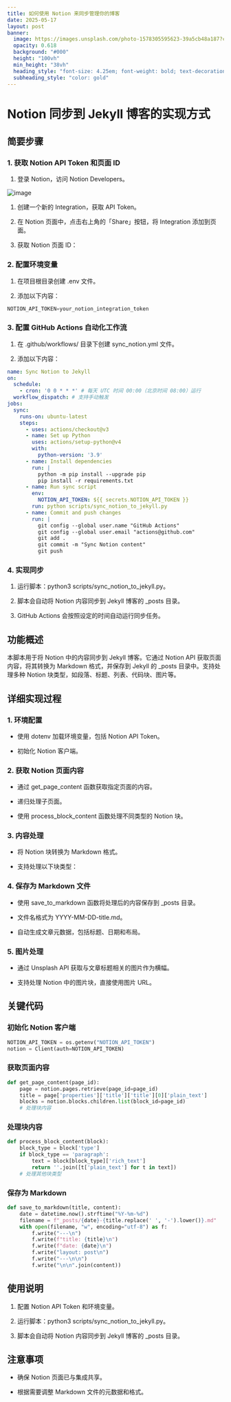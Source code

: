 ```yaml
---
title: 如何使用 Notion 来同步管理你的博客
date: 2025-05-17
layout: post
banner:
  image: https://images.unsplash.com/photo-1578305595623-39a5cb48a187?crop=entropy&cs=tinysrgb&fit=max&fm=jpg&ixid=M3w2OTIwMzJ8MHwxfHJhbmRvbXx8fHx8fHx8fDE3NDc0NzcyNTR8&ixlib=rb-4.1.0&q=80&w=1080
  opacity: 0.618
  background: "#000"
  height: "100vh"
  min_height: "38vh"
  heading_style: "font-size: 4.25em; font-weight: bold; text-decoration: underline"
  subheading_style: "color: gold"
---
```


# Notion 同步到 Jekyll 博客的实现方式

## 简要步骤

### 1. 获取 Notion API Token 和页面 ID

1. 登录 Notion，访问 Notion Developers。

![image](https://prod-files-secure.s3.us-west-2.amazonaws.com/a7a0cc5a-89b9-4cda-8686-1fba0ca52f40/d19c1afe-dea5-4312-9333-786b0ba83054/image.png?X-Amz-Algorithm=AWS4-HMAC-SHA256&X-Amz-Content-Sha256=UNSIGNED-PAYLOAD&X-Amz-Credential=ASIAZI2LB46675WHFPFX%2F20250517%2Fus-west-2%2Fs3%2Faws4_request&X-Amz-Date=20250517T102053Z&X-Amz-Expires=3600&X-Amz-Security-Token=IQoJb3JpZ2luX2VjEKL%2F%2F%2F%2F%2F%2F%2F%2F%2F%2FwEaCXVzLXdlc3QtMiJGMEQCIAXSugokocT2RnjE%2B%2Fk8OB7jiuDH9PrrqgqvJjEv7SfXAiBJd16hCxhKspY0hBainHqGXxekRGBkN0ysPnJUpgiACCr%2FAwhbEAAaDDYzNzQyMzE4MzgwNSIMAFKEQQO6FZsL00V6KtwDi5t8hM%2FXM87HfJIre%2Bs8%2B8dWlAXwhTVscw28fEnewYzfcEGjpftfaMRmcUwvGlc6pZoMQMVFbQ3uFuxc2O4mzwFecN%2BjZWpCYWiDpiBNaZc58hpiWlUj4WBZdfB1rtpEjktA%2BGy3TmVaJj4UcehE5equ7DzwiZhYSn8Uk69%2BdOphdqGeJeSxRnqo9pmdE1RV%2By6uj9fGfwRJQK89Ns4wEDfbshSkmlgmMa44DBrDN85GUBDoAnDOb8gtyQBnBKBpinRuay0bt3n%2BzhzCO3hkptWhNjiGpce%2Fs8aEa6NWdj66VVDRAPMjcp1deRV9tqPzWkNmuhKJAzQeltzI5jN5i7w5lt9rvjqwbB88R46Ke9H%2FSpZq6mN96VA%2FYH864yChYpXqWFjPYqELcXFx%2BbzMziCdUDBiW3ibwJIfp8bXYMjqMnzmWNAhKjZ5weMc%2FAKE7Ytssy9GmdGfUoOFBydcSND%2BuGqTOWSfat3ZErQKrod7Yb2R77KK4Cn82woDK6%2FNNtDPZ7fSbz7mWco7mIakDEm9bnirWSRVh0w5XQhmiUMQ8Zf%2B85ZKahyeyMsDhTLE2xvc8%2FQiqMk8WgpAdvEHdaVySWkO9Fvx1eDEezL%2Fc7VYgmsezEB%2B5M%2BcukUw6byhwQY6pgEU97Cjw7XhpabLZMD4MCjoKQIuS1m8zk%2FbzOC0X2KeKi12av6v%2BP%2BXqPz8%2B9mTn1PE7%2Br4xWEP5FUGhB9i45JOyqbKUjhOGLQAWvWL6RnmR13iZmUkiwtQfw8RlLrq7p%2BB3CrrQWQbYRgNtvaYwH6dLKfRc7h%2BcrlzwUBegvROAQQFzwDjjM7ViP1qE8F9UILit3lCA9%2BQfivn%2FRCQz1ChO0Hprldi&X-Amz-Signature=13c5dffc72599fdeb7625caf4a961f3a51d2f3ce4a86195dcb38bc97115bed02&X-Amz-SignedHeaders=host&x-id=GetObject)

1. 创建一个新的 Integration，获取 API Token。

1. 在 Notion 页面中，点击右上角的「Share」按钮，将 Integration 添加到页面。

1. 获取 Notion 页面 ID：


### 2. 配置环境变量

1. 在项目根目录创建 .env 文件。

1. 添加以下内容：

```javascript
NOTION_API_TOKEN=your_notion_integration_token
```

### 3. 配置 GitHub Actions 自动化工作流

1. 在 .github/workflows/ 目录下创建 sync_notion.yml 文件。

1. 添加以下内容：

```yaml
name: Sync Notion to Jekyll
on:
  schedule:
    - cron: '0 0 * * *' # 每天 UTC 时间 00:00（北京时间 08:00）运行
  workflow_dispatch: # 支持手动触发
jobs:
  sync:
    runs-on: ubuntu-latest
    steps:
      - uses: actions/checkout@v3
      - name: Set up Python
        uses: actions/setup-python@v4
        with:
          python-version: '3.9'
      - name: Install dependencies
        run: |
          python -m pip install --upgrade pip
          pip install -r requirements.txt
      - name: Run sync script
        env:
          NOTION_API_TOKEN: ${{ secrets.NOTION_API_TOKEN }}
        run: python scripts/sync_notion_to_jekyll.py
      - name: Commit and push changes
        run: |
          git config --global user.name "GitHub Actions"
          git config --global user.email "actions@github.com"
          git add .
          git commit -m "Sync Notion content"
          git push
```

### 4. 实现同步

1. 运行脚本：python3 scripts/sync_notion_to_jekyll.py。

1. 脚本会自动将 Notion 内容同步到 Jekyll 博客的 _posts 目录。

1. GitHub Actions 会按照设定的时间自动运行同步任务。

## 功能概述

本脚本用于将 Notion 中的内容同步到 Jekyll 博客。它通过 Notion API 获取页面内容，将其转换为 Markdown 格式，并保存到 Jekyll 的 _posts 目录中。支持处理多种 Notion 块类型，如段落、标题、列表、代码块、图片等。

## 详细实现过程

### 1. 环境配置

- 使用 dotenv 加载环境变量，包括 Notion API Token。

- 初始化 Notion 客户端。

### 2. 获取 Notion 页面内容

- 通过 get_page_content 函数获取指定页面的内容。

- 递归处理子页面。

- 使用 process_block_content 函数处理不同类型的 Notion 块。

### 3. 内容处理

- 将 Notion 块转换为 Markdown 格式。

- 支持处理以下块类型：


### 4. 保存为 Markdown 文件

- 使用 save_to_markdown 函数将处理后的内容保存到 _posts 目录。

- 文件名格式为 YYYY-MM-DD-title.md。

- 自动生成文章元数据，包括标题、日期和布局。

### 5. 图片处理

- 通过 Unsplash API 获取与文章标题相关的图片作为横幅。

- 支持处理 Notion 中的图片块，直接使用图片 URL。

## 关键代码

### 初始化 Notion 客户端

```python
NOTION_API_TOKEN = os.getenv("NOTION_API_TOKEN")
notion = Client(auth=NOTION_API_TOKEN)
```

### 获取页面内容

```python
def get_page_content(page_id):
    page = notion.pages.retrieve(page_id=page_id)
    title = page['properties']['title']['title'][0]['plain_text']
    blocks = notion.blocks.children.list(block_id=page_id)
    # 处理块内容
```

### 处理块内容

```python
def process_block_content(block):
    block_type = block['type']
    if block_type == 'paragraph':
        text = block[block_type]['rich_text']
        return ''.join([t['plain_text'] for t in text])
    # 处理其他块类型
```

### 保存为 Markdown

```python
def save_to_markdown(title, content):
    date = datetime.now().strftime("%Y-%m-%d")
    filename = f"_posts/{date}-{title.replace(' ', '-').lower()}.md"
    with open(filename, "w", encoding="utf-8") as f:
        f.write("---\n")
        f.write(f"title: {title}\n")
        f.write(f"date: {date}\n")
        f.write("layout: post\n")
        f.write("---\n\n")
        f.write("\n\n".join(content))
```

## 使用说明

1. 配置 Notion API Token 和环境变量。

1. 运行脚本：python3 scripts/sync_notion_to_jekyll.py。

1. 脚本会自动将 Notion 内容同步到 Jekyll 博客的 _posts 目录。

## 注意事项

- 确保 Notion 页面已与集成共享。

- 根据需要调整 Markdown 文件的元数据和格式。